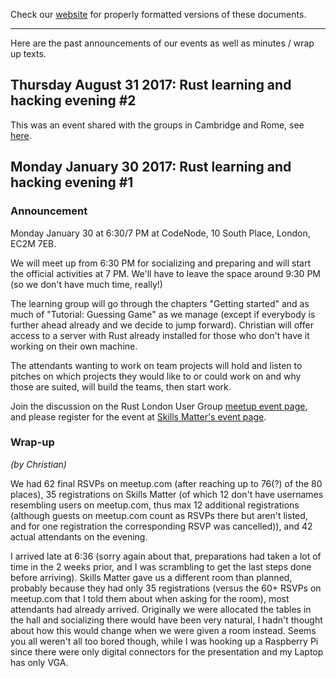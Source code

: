 Check our [website](http://rustaceans.uk/) for
properly formatted versions of these documents.

---

Here are the past announcements of our events as well as minutes /
wrap up texts.


## Thursday August 31 2017: Rust learning and hacking evening #2

This was an event shared with the groups in Cambridge and Rome, see [here](../../past_shared_events/shared-1.md).

## Monday January 30 2017: Rust learning and hacking evening #1

### Announcement

Monday January 30 at 6:30/7 PM at CodeNode, 10 South Place, London, EC2M 7EB. 

We will meet up from 6:30 PM for socializing and preparing and will start the official activities at 7 PM. We'll have to leave the space around 9:30 PM (so we don't have much time, really!)

The learning group will go through the chapters "Getting started" and as much of "Tutorial: Guessing Game" as we manage (except if everybody is further ahead already and we decide to jump forward). Christian will offer access to a server with Rust already installed for those who don't have it working on their own machine.

The attendants wanting to work on team projects will hold and listen to pitches on which projects they would like to or could work on and why those are suited, will build the teams, then start work.

Join the discussion on the Rust London User Group [meetup event page](https://www.meetup.com/Rust-London-User-Group/events/237073865/), and please register for the event at [Skills Matter's event page](https://skillsmatter.com/meetups/9012-rust-learning-and-hacking-evening-1).

### Wrap-up

*(by Christian)*

We had 62 final RSVPs on meetup.com (after reaching up to 76(?) of
the 80 places), 35 registrations on Skills Matter (of which 12 don't
have usernames resembling users on meetup.com, thus max 12 additional
registrations (although guests on meetup.com count as RSVPs there but
aren't listed, and for one registration the corresponding RSVP was
cancelled)), and 42 actual attendants on the evening.

I arrived late at 6:36 (sorry again about that, preparations had taken
a lot of time in the 2 weeks prior, and I was scrambling to get the
last steps done before arriving). Skills Matter gave us a different
room than planned, probably because they had only 35 registrations
(versus the 60+ RSVPs on meetup.com that I told them about when asking
for the room), most attendants had already arrived. Originally we were
allocated the tables in the hall and socializing there would have been
very natural, I hadn't thought about how this would change when we
were given a room instead. Seems you all weren't all too bored though,
while I was hooking up a Raspberry Pi since there were only digital
connectors for the presentation and my Laptop has only VGA.

